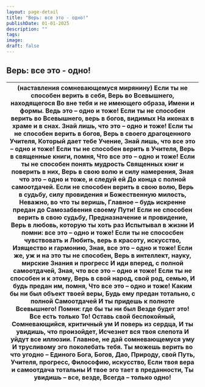 ```yaml
---
layout: page-detail
title: "Верь: все это - одно!"
publishDate: 01-01-2025
description: ""
tags:
image:
draft: false
---
```


## Верь: все это - одно!
| (наставления сомневающемуся мирянину)  Если ты не способен верить в себя,  Верь во Всевышнего, находящегося  Во вне тебя и не имеющего образа,  Имени и формы. Ведь это – одно и тоже!  Если ты не способен верить во  Всевышнего, верь в богов, видимых  На иконах в храме и в снах.  Знай лишь, что это – одно и тоже!  Если ты не способен верить в богов,  Верь в своего драгоценного Учителя,  Который дает тебе Учение,  Знай лишь, что все это – одно и тоже!  Если ты не способен верить в Учителя,  Верь в священные книги, помня,  Что все это – одно и тоже!  Если ты не способен понять мудрость  Священных книг и поверить в них,  Верь в свою волю и силу намерения,  Зная что это – одно и тоже, и следуй ей  До конца с полной самоотдачей.  Если не способен верить в свою волю,  Верь в судьбу, силу провидения и  Божественную милость,  Неважно, во что ты веришь,  Главное – будь искренне предан до  Самозабвения своему Пути!  Если не способен верить в свою судьбу,  Предназначение и провидение,  Верь в любовь, которую ты хоть раз  Испытывал в жизни  И помни: все это – одно и тоже!  Если ты не спососбен чувствовать и  Любить, верь в красоту, искусство,  Изящество и гармонию,  Зная, все это – одно и тоже!  Если же, уж и на это ты не способен,  Верь в интеллект, науку, мирские  Знания и прогресс  И иди вперед, с полной самоотдачей,  Зная, что все это – одно и тоже!  Если ты не способен и к этому,  Верь в свой народ, свой род, семью,  И будь предан им, помня,  Что все это – одно и тоже!  Каким бы ни был объект твоей веры,  Будь ему предан тотально, с полной  Самоотдачей  И ты придешь к полноте Всевышнего!  Помни: где бы ты ни был  Везде будет это!  Все есть только То!  Оставь свой беспокойный,  Сомневающийся, критичный ум  И поверь из сердца, И ты увидишь, что произойдет,  Исчезнет вся твоя слепота  И уйдут все иллюзии.  Главное, не дай сомневающемуся уму  И трусливому эго поколебать тебя.  Ты можешь верить во что угодно  – Единого Бога, Богов, Дао,  Природу, свой Путь, Учителя, прогресс,  Философию, искусство,  Если твоя вера и самоотдача тотальны  И твое эго тает в преданности,  Ты увидишь – все, везде,  Всегда – только одно! |
| -------------------------------------------------------------------------------------------------------------------------------------------------------------------------------------------------------------------------------------------------------------------------------------------------------------------------------------------------------------------------------------------------------------------------------------------------------------------------------------------------------------------------------------------------------------------------------------------------------------------------------------------------------------------------------------------------------------------------------------------------------------------------------------------------------------------------------------------------------------------------------------------------------------------------------------------------------------------------------------------------------------------------------------------------------------------------------------------------------------------------------------------------------------------------------------------------------------------------------------------------------------------------------------------------------------------------------------------------------------------------------------------------------------------------------------------------------------------------------------------------------------------------------------------------------------------------------------------------------------------------------------------------------------------------------------------------------------------------------------------------------------------------------------------------------------------------------------------------------------------------------------------------------------------------------------------------------------------------------------------------------------------------------------------------------------------------------------------------------------------------------------------------------------------------------------------------------------------------- |
  
  

